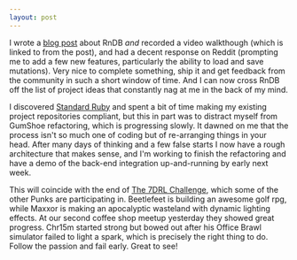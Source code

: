 ```yaml
---
layout: post
---
```


I wrote a
[blog post](https://blog.kranzky.com/the-case-of-the-fake-database-7bde487213a3)
about RnDB _and_ recorded a video walkthough (which is linked to from the post),
and had a decent response on Reddit (prompting me to add a few new features,
particularly the ability to load and save mutations). Very nice to complete
something, ship it and get feedback from the community in such a short window of
time. And I can now cross RnDB off the list of project ideas that constantly nag
at me in the back of my mind.

I discovered
[Standard Ruby](https://blog.testdouble.com/posts/2021-03-04-announcing-standard-ruby-1.0/)
and spent a bit of time making my existing project repositories compliant, but
this in part was to distract myself from GumShoe refactoring, which is
progressing slowly. It dawned on me that the process isn't so much one of coding
but of re-arranging things in your head. After many days of thinking and a few
false starts I now have a rough architecture that makes sense, and I'm working
to finish the refactoring and have a demo of the back-end integration
up-and-running by early next week.

This will coincide with the end of
[The 7DRL Challenge](https://7drl.com/),
which some of the other Punks are participating in. Beetlefeet is building an
awesome golf rpg, while Maxxor is making an apocalyptic wasteland with dynamic
lighting effects. At our second coffee shop meetup yesterday they showed great
progress. Chr15m started strong but bowed out after his Office Brawl simulator
failed to light a spark, which is precisely the right thing to do. Follow the
passion and fail early. Great to see!
